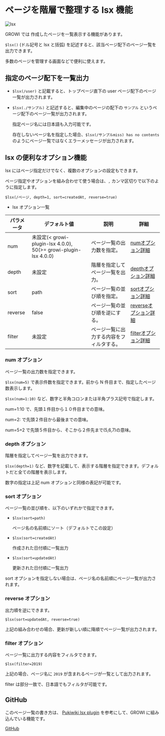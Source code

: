 # ページを階層で整理する lsx 機能

<img :src="$withBase('/assets/images/lsx_gif.gif')" alt="lsx">

GROWI では 作成したページを一覧表示する機能があります。

`$lsx()` (ドル記号と lsx と括弧) を記述すると、該当ページ配下のページ一覧を出力できます。

多数のページを管理する画面などで便利に使えます。

## 指定のページ配下を一覧出力

- `$lsx(/user)` と記載すると、トップページ直下の user ページ配下のページ一覧が出力されます。

- `$lsx(./サンプル)` と記述すると、編集中のページの配下の `サンプル` というページ配下のページ一覧が出力されます。

   指定ページ名には日本語も入力可能です。

   存在しないページ名を指定した場合、`$lsx(/サンプルmiss) has no contents` のようにページ一覧ではなくエラーメッセージが出力されます。

## lsx の便利なオプション機能

lsx にはページ指定だけでなく、複数のオプションの設定もできます。

ページ指定やオプションを組み合わせて使う場合は、`,` カンマ区切りで以下のように指定します。

`$lsx(/ページ, depth=1, sort=createdAt, reverse=true)`


- lsx オプション一覧

| パラメータ    | デフォルト値    |  説明   | 詳細 |
| --- | --- | --- | --- |
|  num   |  未設定(< growi-plugin-lsx 4.0.0), 50(>= growi-plugin-lsx 4.0.0)   | ページ一覧の出力数を指定。| [numオプション詳細](./hierarchical.html#num-オプション) |
|  depth   |  未設定   | 階層を指定してページ一覧を出力。| [depthオプション詳細](./hierarchical.html#depth-オプション) |
|  sort   |  path   | ページ一覧の並び順を指定。| [sortオプション詳細](./hierarchical.html#sort-オプション) |
|  reverse   |  false   | ページ一覧の並び順を逆にする。| [reverseオプション詳細](./hierarchical.html#reverse-オプション) |
|  filter   |  未設定   | ページ一覧に出力する内容をフィルタする。 | [filterオプション詳細](./hierarchical.html#filter-オプション) |


### num オプション

ページ一覧の出力数を指定できます。

`$lsx(num=5)` で表示件数を指定できます。前から N 件目まで、指定したページ数表示します。

`$lsx(num=1:10)` など、数字と半角コロンまたは半角プラス記号で指定します。

num=1:10 で、先頭１件目から１０件目までの意味。

num=2: で先頭２件目から最後までの意味。

num=5+2 で先頭５件目から、そこから２件先まで(5,6,7)の意味。

### depth オプション

階層を指定してページ一覧を出力できます。

`$lsx(depth=1)` など、数字を記載して、表示する階層を指定できます。デフォルトだと全ての階層を表示します。

数字の指定は上記 num オプションと同様の表記が可能です。


### sort オプション
  
ページ一覧の並び順を、以下のいずれかで指定できます。

- `$lsx(sort=path)`

  ページ名の名前順にソート（デフォルトでこの設定）

- `$lsx(sort=createdAt)`

  作成された日付順に一覧出力

- `$lsx(sort=updatedAt)`

  更新された日付順に一覧出力

sort オプションを指定しない場合は、ページ名の名前順にページ一覧が出力されます。


### reverse オプション

出力順を逆にできます。

`$lsx(sort=updatedAt, reverse=true)`

上記の組み合わせの場合、更新が新しい順に降順でページ一覧が出力されます。

### filter オプション

ページ一覧に出力する内容をフィルタできます。

`$lsx(filter=2019)`

上記の場合、ページ名に `2019` が含まれるページが一覧として出力されます。

filter は部分一致で、日本語でもフィルタが可能です。

## GitHub

このページ一覧の書き方は、
[Pukiwiki lsx plugin](http://ukiya.sakura.ne.jp/index.php?PukiWiki%2F1.4%2F%E3%83%9E%E3%83%8B%E3%83%A5%E3%82%A2%E3%83%AB%2F%E3%83%97%E3%83%A9%E3%82%B0%E3%82%A4%E3%83%B3%2F%E7%8B%AC%E8%87%AA%E3%81%AB%E8%BF%BD%E5%8A%A0%E3%81%97%E3%81%9F%E3%82%82%E3%81%AE%2Flsx)
を参考にして、GROWI に組み込んでいる機能です。

[GitHub](https://github.com/weseek/growi-plugin-lsx)
